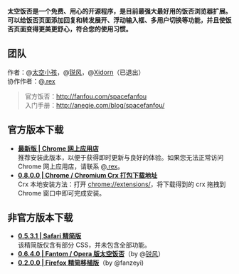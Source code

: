 **太空饭否是一个免费、用心的开源程序，是目前最强大最好用的饭否浏览器扩展。可以给饭否页面添加回复和转发展开、浮动输入框、多用户切换等功能，并且使饭否页面变得更美更舒心，符合您的使用习惯。**

## 团队
作者：@[太空小孩](http://fanfou.com/anegie)，@[锐风](http://fanfou.com/ruif)，@[Xidorn](http://fanfou.com/xidorn)（已退出）  
协作作者：@[.rex](http://fanfou.com/zhasm)  
> 官方饭否：http://fanfou.com/spacefanfou  
> 入门手册：http://anegie.com/blog/spacefanfou/ 

## 官方版本下载
* **[最新版 | Chrome 网上应用店](https://chrome.google.com/webstore/detail/mfofmcdbaeajgdeihmcjjohmhepcdcol)**  
推荐安装此版本，以便于获得即时更新与良好的体验。如果您无法正常访问 Chrome 网上应用店，请联系 @[.rex](http://fanfou.com/zhasm)。
* **[0.8.0.0 | Chrome / Chromium Crx 打包下载地址](http://pan.baidu.com/share/link?shareid=369410&uk=1932005134)**  
Crx 本地安装方法：打开 [chrome://extensions/](chrome://extensions/)，将下载得到的 crx 拖拽到 Chrome 窗口中即可完成安装。

## 非官方版本下载
* **[0.5.3.1 | Safari 精简版](https://dl.dropbox.com/u/2912260/apps/space_fanfou_safari_0531.safariextz)**  
该精简版仅含有部分 CSS，并未包含全部功能。
* **[0.6.4.0 | Fantom / Opera 版太空饭否](https://addons.opera.com/zh-cn/extensions/details/fantom)**（by @[锐风](http://fanfou.com/ruif)）  
* **[0.2.0.0 | Firefox 精简移植版](http://userstyles.org/styles/44399/fanfou-style
)**（by @fanzeyi)
